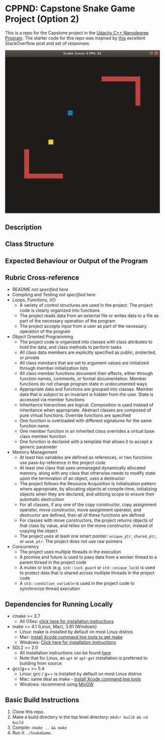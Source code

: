 # CPPND: Capstone Snake Game Project (Option 2)

This is a repo for the Capstone project in the [Udacity C++ Nanodegree Program](https://www.udacity.com/course/c-plus-plus-nanodegree--nd213). The starter code for this repo was inspired by [this](https://codereview.stackexchange.com/questions/212296/snake-game-in-c-with-sdl) excellent StackOverflow post and set of responses.

<img src="snake_game.gif"/>

## Description

## Class Structure

## Expected Behaviour or Output of the Program

## Rubric Cross-reference
* README
_not specified here_
* Compiling and Testing
_not specified here_
* Loops, Functions, I/O
  * A variety of control structures are used in the project. The project code is clearly organized into functions
  * The project reads data from an external file or writes data to a file as part of the necessary operation of the program
  * The project accepts input from a user as part of the necessary operation of the program
* Object Oriented Programming
  * The project code is organized into classes with class attributes to hold the data, and class methods to perform tasks
  * All class data members are explicitly specified as public, protected, or private
  * All class members that are set to argument values are initialized through member initialization lists
  * All class member functions document their effects, either through function names, comments, or formal documentation. Member functions do not change program state in undocumented ways
  * Appropriate data and functions are grouped into classes. Member data that is subject to an invariant is hidden from the user. State is accessed via member functions
  * Inheritance hierarchies are logical. Composition is used instead of inheritance when appropriate. Abstract classes are composed of pure virtual functions. Override functions are specified
  * One function is overloaded with different signatures for the same function name
  * One member function in an inherited class overrides a virtual base class member function
  * One function is declared with a template that allows it to accept a generic parameter
* Memory Management
  * At least two variables are defined as references, or two functions use pass-by-reference in the project code
  * At least one class that uses unmanaged dynamically allocated memory, along with any class that otherwise needs to modify state upon the termination of an object, uses a destructor
  * The project follows the Resource Acquisition Is Initialization pattern where appropriate, by allocating objects at compile-time, initializing objects when they are declared, and utilizing scope to ensure their automatic destruction
  * For all classes, if any one of the copy constructor, copy assignment operator, move constructor, move assignment operator, and destructor are defined, then all of these functions are defined
  * For classes with move constructors, the project returns objects of that class by value, and relies on the move constructor, instead of copying the object
  * The project uses at least one smart pointer: `unique_ptr`, `shared_ptr`, or `weak_ptr`. The project does not use raw pointers
* Concurrency
  * The project uses multiple threads in the execution
  * A promise and future is used to pass data from a worker thread to a parent thread in the project code
  * A mutex or lock (e.g. `std::lock_guard` or `std::unique_lock`) is used to protect data that is shared across multiple threads in the project code
  * A `std::condition_variable` is used in the project code to synchronize thread execution


## Dependencies for Running Locally
* cmake >= 3.7
  * All OSes: [click here for installation instructions](https://cmake.org/install/)
* make >= 4.1 (Linux, Mac), 3.81 (Windows)
  * Linux: make is installed by default on most Linux distros
  * Mac: [install Xcode command line tools to get make](https://developer.apple.com/xcode/features/)
  * Windows: [Click here for installation instructions](http://gnuwin32.sourceforge.net/packages/make.htm)
* SDL2 >= 2.0
  * All installation instructions can be found [here](https://wiki.libsdl.org/Installation)
  * Note that for Linux, an `apt` or `apt-get` installation is preferred to building from source.
* gcc/g++ >= 5.4
  * Linux: gcc / g++ is installed by default on most Linux distros
  * Mac: same deal as make - [install Xcode command line tools](https://developer.apple.com/xcode/features/)
  * Windows: recommend using [MinGW](http://www.mingw.org/)

## Basic Build Instructions

1. Clone this repo.
2. Make a build directory in the top level directory: `mkdir build && cd build`
3. Compile: `cmake .. && make`
4. Run it: `./SnakeGame`.